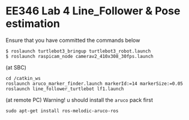 # EE346 Lab 4 Line_Follower & Pose estimation
Ensure that you have committed the commands below
```
$ roslaunch turtlebot3_bringup turtlebot3_robot.launch
$ roslaunch raspicam_node camerav2_410x308_30fps.launch
```
(at SBC)
```
cd /catkin_ws
roslaunch aruco_marker_finder.launch markerId:=14 markerSize:=0.05 
roslaunch line_follower_turtlebot lf1.launch
```
(at remote PC)
Warning! u should install the `aruco` pack first
```
sudo apt-get install ros-melodic-aruco-ros
```
